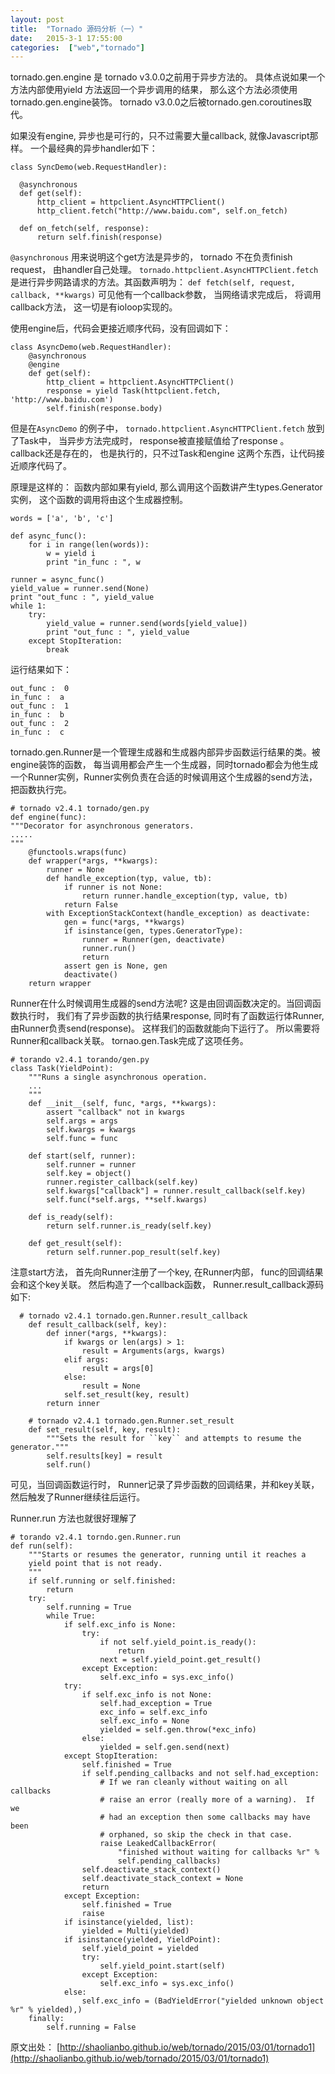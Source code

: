 ```yaml
---
layout: post
title:  "Tornado 源码分析（一）"
date:   2015-3-1 17:55:00
categories:  ["web","tornado"]
---
```


tornado.gen.engine 是 tornado v3.0.0之前用于异步方法的。 具体点说如果一个方法内部使用yield 方法返回一个异步调用的结果， 那么这个方法必须使用tornado.gen.engine装饰。 tornado v3.0.0之后被tornado.gen.coroutines取代。

如果没有engine, 异步也是可行的，只不过需要大量callback, 就像Javascript那样。
一个最经典的异步handler如下：

    class SyncDemo(web.RequestHandler):                                                                            

      @asynchronous
      def get(self):
          http_client = httpclient.AsyncHTTPClient()
          http_client.fetch("http://www.baidu.com", self.on_fetch)

      def on_fetch(self, response):
    	  return self.finish(response)

`@asynchronous` 用来说明这个get方法是异步的， tornado 不在负责finish request， 由handler自己处理。
`tornado.httpclient.AsyncHTTPClient.fetch` 是进行异步网路请求的方法。其函数声明为：
`def fetch(self, request, callback, **kwargs)`
可见他有一个callback参数， 当网络请求完成后， 将调用callback方法， 这一切是有ioloop实现的。

使用engine后，代码会更接近顺序代码，没有回调如下：

    class AsyncDemo(web.RequestHandler):                                                                           
        @asynchronous
        @engine
        def get(self):
            http_client = httpclient.AsyncHTTPClient()
            response = yield Task(httpclient.fetch, 'http://www.baidu.com')
            self.finish(response.body)

但是在`AsyncDemo` 的例子中， `tornado.httpclient.AsyncHTTPClient.fetch` 放到了Task中， 当异步方法完成时， response被直接赋值给了response 。 callback还是存在的， 也是执行的，只不过Task和engine 这两个东西，让代码接近顺序代码了。

原理是这样的：
函数内部如果有yield, 那么调用这个函数讲产生types.Generator实例， 这个函数的调用将由这个生成器控制。

    words = ['a', 'b', 'c']

    def async_func():
        for i in range(len(words)):
            w = yield i
            print "in_func : ", w

    runner = async_func()
    yield_value = runner.send(None)
    print "out_func : ", yield_value                                                                                 
    while 1:
        try:
            yield_value = runner.send(words[yield_value])
            print "out_func : ", yield_value
        except StopIteration:
            break

运行结果如下：

    out_func :  0
    in_func :  a
    out_func :  1
    in_func :  b
    out_func :  2
    in_func :  c

tornado.gen.Runner是一个管理生成器和生成器内部异步函数运行结果的类。被engine装饰的函数， 每当调用都会产生一个生成器，同时tornado都会为他生成一个Runner实例，Runner实例负责在合适的时候调用这个生成器的send方法，把函数执行完。

    # tornado v2.4.1 tornado/gen.py
    def engine(func):
    """Decorator for asynchronous generators.
    .....
    """
        @functools.wraps(func)
        def wrapper(*args, **kwargs):
            runner = None
            def handle_exception(typ, value, tb):
                if runner is not None:
                    return runner.handle_exception(typ, value, tb)
                return False
    	    with ExceptionStackContext(handle_exception) as deactivate:
    		    gen = func(*args, **kwargs)
    	        if isinstance(gen, types.GeneratorType):
    		        runner = Runner(gen, deactivate)
    	            runner.run()
    	            return
    	        assert gen is None, gen
    	        deactivate()
    	return wrapper

Runner在什么时候调用生成器的send方法呢?  这是由回调函数决定的。当回调函数执行时， 我们有了异步函数的执行结果response, 同时有了函数运行体Runner,  由Runner负责send(response)。 这样我们的函数就能向下运行了。 所以需要将Runner和callback关联。  tornao.gen.Task完成了这项任务。

    # torando v2.4.1 torando/gen.py
    class Task(YieldPoint):
        """Runs a single asynchronous operation.
    	...
        """
        def __init__(self, func, *args, **kwargs):
            assert "callback" not in kwargs
            self.args = args
            self.kwargs = kwargs
            self.func = func

        def start(self, runner):
            self.runner = runner
            self.key = object()
            runner.register_callback(self.key)
            self.kwargs["callback"] = runner.result_callback(self.key)
            self.func(*self.args, **self.kwargs)

        def is_ready(self):
            return self.runner.is_ready(self.key)

        def get_result(self):
            return self.runner.pop_result(self.key)

注意start方法， 首先向Runner注册了一个key,  在Runner内部， func的回调结果会和这个key关联。
然后构造了一个callback函数， Runner.result_callback源码如下:

      # tornado v2.4.1 tornado.gen.Runner.result_callback
        def result_callback(self, key):
            def inner(*args, **kwargs):
                if kwargs or len(args) > 1:
                    result = Arguments(args, kwargs)
                elif args:
                    result = args[0]
                else:
                    result = None
                self.set_result(key, result)
            return inner

        # tornado v2.4.1 tornado.gen.Runner.set_result
        def set_result(self, key, result):
            """Sets the result for ``key`` and attempts to resume the generator."""
            self.results[key] = result
            self.run()

可见，当回调函数运行时， Runner记录了异步函数的回调结果，并和key关联，然后触发了Runner继续往后运行。

Runner.run 方法也就很好理解了


    # torando v2.4.1 torndo.gen.Runner.run
    def run(self):
        """Starts or resumes the generator, running until it reaches a
        yield point that is not ready.
        """
        if self.running or self.finished:
            return
        try:
            self.running = True
            while True:
                if self.exc_info is None:
                    try:
                        if not self.yield_point.is_ready():
                            return
                        next = self.yield_point.get_result()
                    except Exception:
                        self.exc_info = sys.exc_info()
                try:
                    if self.exc_info is not None:
                        self.had_exception = True
                        exc_info = self.exc_info
                        self.exc_info = None
                        yielded = self.gen.throw(*exc_info)
                    else:
                        yielded = self.gen.send(next)
                except StopIteration:
                    self.finished = True
                    if self.pending_callbacks and not self.had_exception:
                        # If we ran cleanly without waiting on all callbacks
                        # raise an error (really more of a warning).  If we
                        # had an exception then some callbacks may have been
                        # orphaned, so skip the check in that case.
                        raise LeakedCallbackError(
                            "finished without waiting for callbacks %r" %
                            self.pending_callbacks)
                    self.deactivate_stack_context()
                    self.deactivate_stack_context = None
                    return
                except Exception:
                    self.finished = True
                    raise
                if isinstance(yielded, list):
                    yielded = Multi(yielded)
                if isinstance(yielded, YieldPoint):
                    self.yield_point = yielded
                    try:
                        self.yield_point.start(self)
                    except Exception:
                        self.exc_info = sys.exc_info()
                else:
                    self.exc_info = (BadYieldError("yielded unknown object %r" % yielded),)
        finally:
            self.running = False



原文出处： [http://shaolianbo.github.io/web/tornado/2015/03/01/tornado1](http://shaolianbo.github.io/web/tornado/2015/03/01/tornado1)
